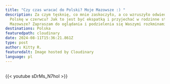 ```yaml
---
title: "Czy czas wracać do Polski? Moje Mazowsze :) "
description: Za czym tęsknię, co mnie zaskoczyło, a co wzruszyło odwiedzając
  Polskę w czerwcu? Jak to jest być ekspatką i przyjechać w rodzinne strony na
  Mazowsze? Zapraszam do oglądania i podzielenia się Waszymi rozkminami :)
destinations: Polska
featuredpath: cloudinary
date: 2024-08-11T15:36:21.861Z
type: post
author: Kitty R.
featuredalt: Image hosted by Cloudinary
language: pl
---
```

<br>{{< youtube sDrMs_N7hoI >}}</br>